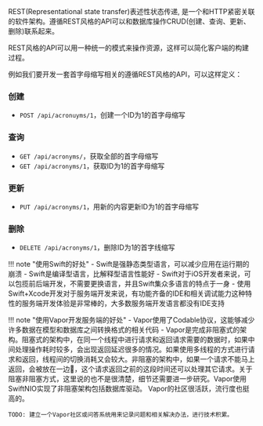 REST(Representational state transfer)表述性状态传递, 是一个和HTTP紧密关联的软件架构。遵循REST风格的API可以和数据库操作CRUD(创建、查询、更新、删除)联系起来。

REST风格的API可以用一种统一的模式来操作资源，这样可以简化客户端的构建过程。

例如我们要开发一套首字母缩写相关的遵循REST风格的API，可以这样定义：

### 创建
- `POST /api/acronuyms/1`，创建一个ID为1的首字母缩写

### 查询
- `GET /api/acronyms/`，获取全部的首字母缩写
- `GET /api/acronyms/1`，获取ID为1的首字母缩写
  
### 更新
- `PUT /api/acronyms/1`，用新的内容更新ID为1的首字母缩写

### 删除
- `DELETE /api/acronyms/1`，删除ID为1的首字线缩写
  
!!! note "使用Swift的好处"
    - Swift是强静态类型语言，可以减少应用在运行期的崩溃
    - Swift是编译型语言，比解释型语言性能好
    - Swift对于iOS开发者来说，可以包揽前后端开发，不需要更换语言，并且Swift集众多语言的特点于一身
    - 使用Swift+Xcode开发对于服务端开发来说，有功能齐备的IDE和相关调试能力这种特性的服务端开发体验是非常棒的，大多数服务端开发语言都没有IDE支持
  
!!! note "使用Vapor开发服务端的好处"
    - Vapor使用了Codable协议，这能够减少许多数据在模型和数据库之间转换格式的相关代码
    - Vapor是完成非阻塞式的架构。阻塞式的架构中，在同一个线程中进行请求和返回请求需要的数据时，如果中间处理操作耗时较多，会出现返回延迟很多的情况。如果使用多线程的方式进行请求和返回，线程间的切换消耗又会较大。非阻塞的架构中，如果一个请求不能马上返回，会被放在一边，这个请求返回之前的这段时间还可以处理其它请求。关于阻塞非阻塞方式，这里说的也不是很清楚，细节还需要进一步研究。Vapor使用SwiftNIO实现了非阻塞架构包括数据库驱动。
    Vapor的社区很活跃，流行度也挺高的。

    TODO: 建立一个Vapor社区或问答系统用来记录问题和相关解决办法，进行技术积累。